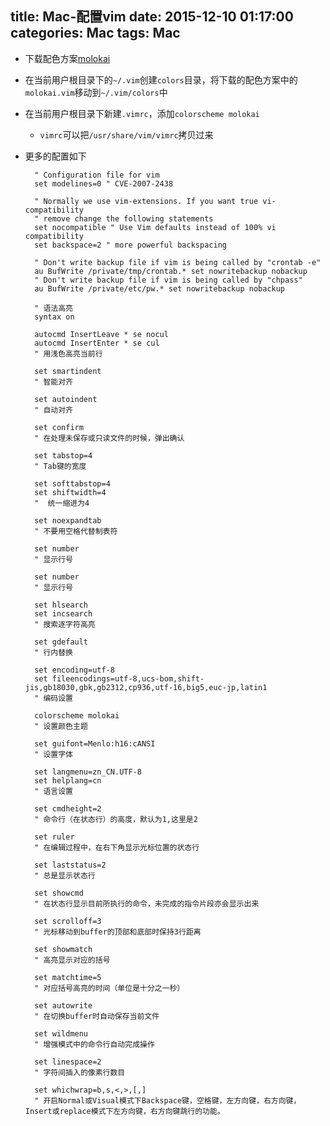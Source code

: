 title: Mac-配置vim
date: 2015-12-10 01:17:00
categories: Mac
tags: Mac
---
* 下载配色方案[molokai](https://github.com/tomasr/molokai)
* 在当前用户根目录下的`~/.vim`创建`colors`目录，将下载的配色方案中的`molokai.vim`移动到`~/.vim/colors`中
* 在当前用户根目录下新建`.vimrc`，添加`colorscheme molokai`
	* `vimrc`可以把`/usr/share/vim/vimrc`拷贝过来
* 更多的配置如下

		" Configuration file for vim
		set modelines=0 " CVE-2007-2438

		" Normally we use vim-extensions. If you want true vi-compatibility
		" remove change the following statements
		set nocompatible " Use Vim defaults instead of 100% vi compatibility
		set backspace=2 " more powerful backspacing

		" Don't write backup file if vim is being called by "crontab -e"
		au BufWrite /private/tmp/crontab.* set nowritebackup nobackup
		" Don't write backup file if vim is being called by "chpass"
		au BufWrite /private/etc/pw.* set nowritebackup nobackup

		" 语法高亮
		syntax on

		autocmd InsertLeave * se nocul
		autocmd InsertEnter * se cul
		" 用浅色高亮当前行

		set smartindent
		" 智能对齐

		set autoindent
		" 自动对齐

		set confirm
		" 在处理未保存或只读文件的时候，弹出确认

		set tabstop=4
		" Tab键的宽度

		set softtabstop=4
		set shiftwidth=4
		"  统一缩进为4

		set noexpandtab
		" 不要用空格代替制表符

		set number
		" 显示行号

		set number
		" 显示行号

		set hlsearch
		set incsearch
		" 搜索逐字符高亮

		set gdefault
		" 行内替换

		set encoding=utf-8
		set fileencodings=utf-8,ucs-bom,shift-jis,gb18030,gbk,gb2312,cp936,utf-16,big5,euc-jp,latin1
		" 编码设置

		colorscheme molokai
		" 设置颜色主题

		set guifont=Menlo:h16:cANSI
		" 设置字体

		set langmenu=zn_CN.UTF-8
		set helplang=cn
		" 语言设置

		set cmdheight=2
		" 命令行（在状态行）的高度，默认为1,这里是2

		set ruler
		" 在编辑过程中，在右下角显示光标位置的状态行

		set laststatus=2
		" 总是显示状态行

		set showcmd
		" 在状态行显示目前所执行的命令，未完成的指令片段亦会显示出来

		set scrolloff=3
		" 光标移动到buffer的顶部和底部时保持3行距离

		set showmatch
		" 高亮显示对应的括号

		set matchtime=5
		" 对应括号高亮的时间（单位是十分之一秒）

		set autowrite
		" 在切换buffer时自动保存当前文件

		set wildmenu
		" 增强模式中的命令行自动完成操作

		set linespace=2
		" 字符间插入的像素行数目

		set whichwrap=b,s,<,>,[,]
		" 开启Normal或Visual模式下Backspace键，空格键，左方向键，右方向键，Insert或replace模式下左方向键，右方向键跳行的功能。


